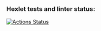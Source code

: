 ### Hexlet tests and linter status:
[![Actions Status](https://github.com/sidorovamariya1406/qa-engineer-project-84/workflows/hexlet-check/badge.svg)](https://github.com/sidorovamariya1406/qa-engineer-project-84/actions)